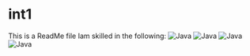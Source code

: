 # int1
This is a ReadMe file
Iam skilled in the following:
![Java](https://img.shields.io/badge/Java-007396?logo=java&logoColor=white)
![Java](https://img.shields.io/badge/Java-007396?logo=java&logoColor=white&style=for-the-badge)
![Java](https://img.shields.io/badge/Java-Programming-007396?logo=java&logoColor=white&style=for-the-badge)
![Java](https://img.shields.io/badge/Java-00739?style=flat&logo=java&logoColor=white)
